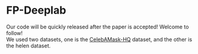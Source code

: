 # FP-Deeplab
Our code will be quickly released after the paper is accepted! Welcome to follow!  
We used two datasets, one is the [CelebAMask-HQ](https://github.com/switchablenorms/CelebAMask-HQ) dataset, and the other is the helen dataset.
